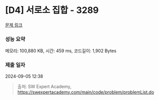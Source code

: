 # [D4] 서로소 집합 - 3289 

[문제 링크](https://swexpertacademy.com/main/code/problem/problemDetail.do?contestProbId=AWBJKA6qr2oDFAWr) 

### 성능 요약

메모리: 100,880 KB, 시간: 459 ms, 코드길이: 1,902 Bytes

### 제출 일자

2024-09-05 12:38



> 출처: SW Expert Academy, https://swexpertacademy.com/main/code/problem/problemList.do